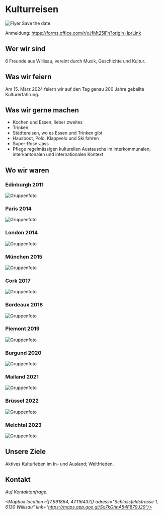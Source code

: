 <script>
    import Gallery from '$lib/components/Gallery.svelte';
    import Columns from '$lib/components/Columns.svelte';
    import ImgText from '$lib/components/ImgText.svelte';
    import Mapbox from '$lib/components/Mapbox.svelte';
</script>

# Kulturreisen

![Flyer Save the date](/200JahreKulturreisen_Savethedate.jpg#size=95vw)

Anmeldung: https://forms.office.com/r/xJfMt25iFn?origin=lprLink

## Wer wir sind

6 Freunde aus Willisau, vereint durch Musik, Geschichte und Kultur.

## Was wir feiern

Am 15. März 2024 feiern wir auf den Tag genau 200 Jahre geballte Kulturerfahrung.

## Was wir gerne machen

- Kochen und Essen, lieber zweites
- Trinken.
- Städtereisen, wo es Essen und Trinken gibt
- Hausboot, Polo, Klappvelo und Ski fahren
- Super-Rose-Jass
- Pflege regelmässigen kulturellen Austauschs im interkommunalen, interkantonalen und internationalen Kontext

## Wo wir waren

<Columns>

<div class="hero">

### Edinburgh 2011

![Gruppenfoto](/Hausboot_Gruppenfoto.JPG#size=45vw)

</div>
<div class="hero">

### Paris 2014

![Gruppenfoto](/Hausboot_Gruppenfoto.JPG#size=45vw)

### London 2014

![Gruppenfoto](/Hausboot_Gruppenfoto.JPG#size=45vw)

</div>
<div class="hero">

### München 2015

![Gruppenfoto](/Hausboot_Gruppenfoto.JPG#size=45vw)

</div>
<div class="hero">
    
### Cork 2017

![Gruppenfoto](/Hausboot_Gruppenfoto.JPG#size=45vw)

</div>
<div class="hero">

### Bordeaux 2018

![Gruppenfoto](/Hausboot_Gruppenfoto.JPG#size=45vw)

</div>
<div class="hero">

### Piemont 2019

![Gruppenfoto](/Hausboot_Gruppenfoto.JPG#size=45vw)

</div>
<div class="hero">

### Burgund 2020

![Gruppenfoto](/Hausboot_Gruppenfoto.JPG#size=45vw)

### Mailand 2021

![Gruppenfoto](/Hausboot_Gruppenfoto.JPG#size=45vw)
</div>

### Brüssel 2022

![Gruppenfoto](/Hausboot_Gruppenfoto.JPG#size=45vw)
</Columns>

### Melchtal 2023

![Gruppenfoto](/Hausboot_Gruppenfoto.JPG#size=45vw)

## Unsere Ziele

Aktives Kulturleben im In- und Ausland; Weltfrieden.

## Kontakt

<address>
Auf Kontaktanfrage.<br>

<Mapbox location={[7.991864, 47.116437]} adress="Schlossfeldstrasse 1, 6130 Willisau" link="https://maps.app.goo.gl/Sx7kGhnA54F879J29"/>
